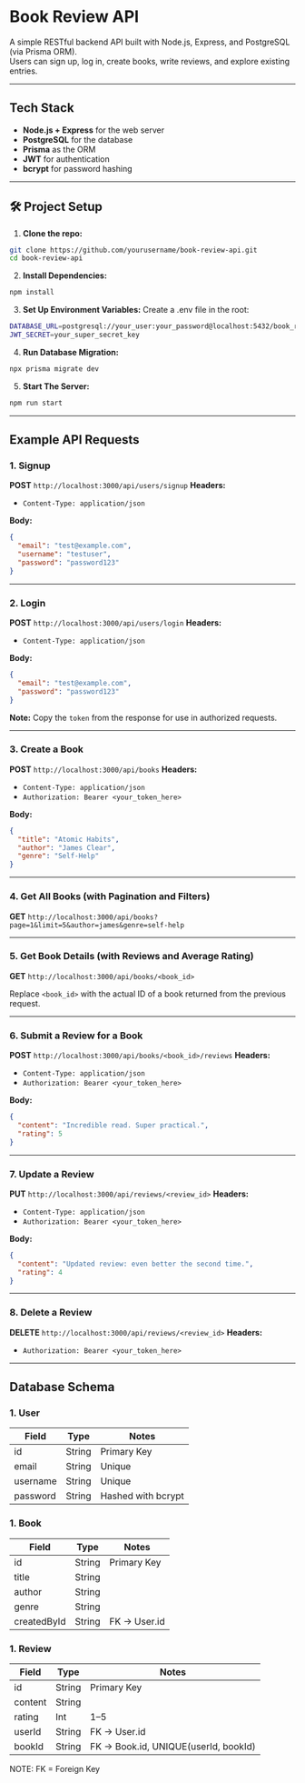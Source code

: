 # Book Review API

A simple RESTful backend API built with Node.js, Express, and PostgreSQL (via Prisma ORM).  
Users can sign up, log in, create books, write reviews, and explore existing entries.

---

## Tech Stack

- **Node.js + Express** for the web server
- **PostgreSQL** for the database
- **Prisma** as the ORM
- **JWT** for authentication
- **bcrypt** for password hashing

---

## 🛠 Project Setup

1. **Clone the repo:**

```bash
git clone https://github.com/yourusername/book-review-api.git
cd book-review-api
```
2. **Install Dependencies:**

```bash
npm install
```

3. **Set Up Environment Variables:**
Create a .env file in the root:

```bash
DATABASE_URL=postgresql://your_user:your_password@localhost:5432/book_review_api
JWT_SECRET=your_super_secret_key
```

4. **Run Database Migration:**
   
```bash
npx prisma migrate dev
```
5. **Start The Server:**

```bash
npm run start
```

---

## Example API Requests

### 1. Signup

**POST** `http://localhost:3000/api/users/signup`
**Headers:**

* `Content-Type: application/json`

**Body:**

```json
{
  "email": "test@example.com",
  "username": "testuser",
  "password": "password123"
}
```

---

### 2. Login

**POST** `http://localhost:3000/api/users/login`
**Headers:**

* `Content-Type: application/json`

**Body:**

```json
{
  "email": "test@example.com",
  "password": "password123"
}
```

**Note:** Copy the `token` from the response for use in authorized requests.

---

### 3. Create a Book

**POST** `http://localhost:3000/api/books`
**Headers:**

* `Content-Type: application/json`
* `Authorization: Bearer <your_token_here>`

**Body:**

```json
{
  "title": "Atomic Habits",
  "author": "James Clear",
  "genre": "Self-Help"
}
```

---

### 4. Get All Books (with Pagination and Filters)

**GET** `http://localhost:3000/api/books?page=1&limit=5&author=james&genre=self-help`

---

### 5. Get Book Details (with Reviews and Average Rating)

**GET** `http://localhost:3000/api/books/<book_id>`

Replace `<book_id>` with the actual ID of a book returned from the previous request.

---

### 6. Submit a Review for a Book

**POST** `http://localhost:3000/api/books/<book_id>/reviews`
**Headers:**

* `Content-Type: application/json`
* `Authorization: Bearer <your_token_here>`

**Body:**

```json
{
  "content": "Incredible read. Super practical.",
  "rating": 5
}
```

---

### 7. Update a Review

**PUT** `http://localhost:3000/api/reviews/<review_id>`
**Headers:**

* `Content-Type: application/json`
* `Authorization: Bearer <your_token_here>`

**Body:**

```json
{
  "content": "Updated review: even better the second time.",
  "rating": 4
}
```

---

### 8. Delete a Review

**DELETE** `http://localhost:3000/api/reviews/<review_id>`
**Headers:**

* `Authorization: Bearer <your_token_here>`

---

## Database Schema

### 1. User
   
| Field    | Type   | Notes              |
| -------- | ------ | ------------------ |
| id       | String | Primary Key        |
| email    | String | Unique             |
| username | String | Unique             |
| password | String | Hashed with bcrypt |

### 1. Book

| Field       | Type   | Notes        |
| ----------- | ------ | ------------ |
| id          | String | Primary Key  |
| title       | String |              |
| author      | String |              |
| genre       | String |              |
| createdById | String | FK → User.id |


### 1. Review

| Field   | Type   | Notes                                |
| ------- | ------ | ------------------------------------ |
| id      | String | Primary Key                          |
| content | String |                                      |
| rating  | Int    | 1–5                                  |
| userId  | String | FK → User.id                         |
| bookId  | String | FK → Book.id, UNIQUE(userId, bookId) |

NOTE: FK = Foreign Key
